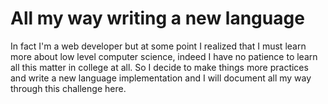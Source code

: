 # All my way writing a new language

In fact I'm a web developer but at some point I realized that I must learn more about low level computer science, indeed I have no patience to learn all this matter in college at all. So I decide to make things more practices and write a new language implementation and I will document all my way through this challenge here.
